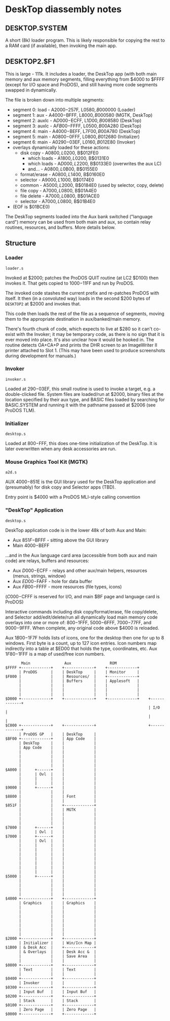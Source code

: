 
# DeskTop diassembly notes

## DESKTOP.SYSTEM

A short (8k) loader program. This is likely responsible for copying
the rest to a RAM card (if available), then invoking the main app.

## DESKTOP2.$F1

This is large - 111k. It includes a loader, the DeskTop app (with both
main memory and aux memory segments, filling everything from $4000 to
$FFFF (except for I/O space and ProDOS), and still having more code
segments swapped in dynamically.

The file is broken down into multiple segments:

* segment 0: load  - A$2000-$257F, L$0580, B$000000 (Loader)
* segment 1: aux   - A$4000-$BFFF, L$8000, B$000580 (MGTK, DeskTop)
* segment 2: auxlc - A$D000-$ECFF, L$1D00, B$008580 (DeskTop)
* segment 3: auxlc - A$FB00-$FFFF, L$0500, B$00A280 (DeskTop)
* segment 4: main  - A$4000-$BEFF, L$7F00, B$00A780 (DeskTop)
* segment 5: main  - A$0800-$0FFF, L$0800, B$012680 (Initializer)
* segment 6: main  - A$0290-$03EF, L$0160, B$012E80 (Invoker)
* overlays dynamically loaded for these actions:
  * disk copy     - A$0800, L$0200, B$012FE0
    * which loads - A$1800, L$0200, B$0131E0
    * which loads - A$D000, L$2200, B$0133E0 (overwrites the aux LC)
    * and...      - A$0800, L$0B00, B$0155E0
  * format/erase  - A$0800, L$1400, B$0160E0
  * selector      - A$9000, L$1000, B$0174E0
  * common        - A$5000, L$2000, B$0184E0 (used by selector, copy, delete)
  * file copy     - A$7000, L$0800, B$01A4E0
  * file delete   - A$7000, L$0800, B$01ACE0
  * selector      - A$7000, L$0800, B$01B4E0
* (EOF is $01BCE0)

The DeskTop segments loaded into the Aux bank switched ("language
card") memory can be used from both main and aux, so contain relay
routines, resources, and buffers. More details below.

## Structure

### Loader

`loader.s`

Invoked at $2000; patches the ProDOS QUIT routine (at LC2 $D100) then
invokes it. That gets copied to $1000-$11FF and run by ProDOS.

The invoked code stashes the current prefix and re-patches ProDOS with
itself. It then (in a convoluted way) loads in the second $200 bytes of
`DESKTOP2` at $2000 and invokes that.

This code then loads the rest of the file as a sequence of segments,
moving them to the appropriate destination in aux/banked/main memory.

There's fourth chunk of code, which expects to live at $280 so it
can't co-exist with the Invoker; it may be temporary code, as there is
no sign that it is ever moved into place. It's also unclear how it
would be hooked in. The routine detects OA+CA+P and prints the DHR
screen to an ImageWriter II printer attached to Slot 1. (This may have
been used to produce screenshots during development for manuals.)

### Invoker

`invoker.s`

Loaded at $290-$03EF, this small routine is used to invoke a target,
e.g. a double-clicked file. System files are loaded/run at $2000,
binary files at the location specified by their aux type, and BASIC
files loaded by searching for BASIC.SYSTEM and running it with the
pathname passed at $2006 (see ProDOS TLM).

### Initializer

`desktop.s`

Loaded at $800-$FFF, this does one-time initialization of the
DeskTop. It is later overwritten when any desk accessories are
run.

### Mouse Graphics Tool Kit (MGTK)

`a2d.s`

AUX $4000-$851E is the GUI library used for the DeskTop application
and (presumably) for disk copy and Selector apps (TBD).

Entry point is $4000 with a ProDOS MLI-style calling convention

### "DeskTop" Application

`desktop.s`

DeskTop application code is in the lower 48k of both Aux and Main:

* Aux $851F-$BFFF - sitting above the GUI library
* Main $4000-$BEFF

...and in the Aux language card area (accessible from both aux and
main code) are relays, buffers and resources:

* Aux $D000-$ECFF - relays and other aux/main helpers, resources (menus, strings, window)
* Aux $ED00-$FAFF - hole for data buffer
* Aux $FB00-$FFFF - more resources (file types, icons)

($C000-$CFFF is reserved for I/O, and main $BF page and language card is ProDOS)

Interactive commands including disk copy/format/erase, file
copy/delete, and Selector add/edit/delete/run all dynamically load
main memory code overlays into one or more of: $800-$1FFF,
$5000-$6FFF, $7000-$77FF, and $9000-$9FFF. When complete, any original
code above $4000 is reloaded.

Aux $1B00-$1F7F holds lists of icons, one for the desktop then one for up
to 8 windows. First byte is a count, up to 127 icon entries. Icon numbers
map indirectly into a table at $ED00 that holds the type, coordinates, etc.
Aux $1F80-$1FFF is a map of used/free icon numbers.

```
       Main               Aux                 ROM
$FFFF +-------------+    +-------------+    +-------------+
      | ProDOS      |    | DeskTop     |    | Monitor     |
$F800 |             |    | Resources/  |    +-------------+
      |             |    | Buffers     |    | Applesoft   |
      |             |    |             |    |             |
      |             |    |             |    |             |
      |             |    |             |    |             |
$D000 +-------------+    +-------------+    +-------------+    +-------------+
                                                               | I/O         |
                                                               |             |
$C000 +-------------+    +-------------+                       +-------------+
      | ProDOS GP   |    | DeskTop     |
$BF00 +-------------+    | App Code    |
      | DeskTop     |    |             |
      | App Code    |    |             |
      |             |    |             |
      |             |    |             |
      |             |    |             |
      |             |    |             |
$A000 |      +------+    |             |
      |      | Ovl  |    |             |
      |      |      |    |             |
      |      |      |    |             |
$9000 |      +------+    |             |
      |             |    |             |
$8800 |             |    | Font        |
      |             |    |             |
$851F |             |    +-------------+
      |             |    | MGTK        |
      |             |    |             |
      |             |    |             |
      |             |    |             |
$7800 |      +------+    |             |
      |      | Ovl  |    |             |
$7000 |      +------+    |             |
      |      | Ovl  |    |             |
      |      |      |    |             |
      |      |      |    |             |
      |      |      |    |             |
      |      |      |    |             |
      |      |      |    |             |
      |      |      |    |             |
      |      |      |    |             |
$5000 |      +------+    |             |
      |             |    |             |
      |             |    |             |
      |             |    |             |
      |             |    |             |
$4000 +-------------+    +-------------+
      | Graphics    |    | Graphics    |
      |             |    |             |
      |             |    |             |
      |             |    |             |
      |             |    |             |
      |             |    |             |
      |             |    |             |
      |             |    |             |
$2000 +-------------+    +-------------+
      | Initializer |    | Win/Icn Map |
$1B00 | & Desk Acc  |    +-------------+
      | & Overlays  |    | Desk Acc &  |
      |             |    | Save Area   |
      |             |    |             |
$0800 +-------------+    +-------------+
      | Text        |    | Text        |
      |             |    |             |
$0400 +-------------+    +-------------+
      | Invoker     |    |             |
$0300 +-------------+    +-------------+
      | Input Buf   |    | Input Buf   |
$0200 +-------------+    +-------------+
      | Stack       |    | Stack       |
$0100 +-------------+    +-------------+
      | Zero Page   |    | Zero Page   |
$0000 +-------------+    +-------------+
```
